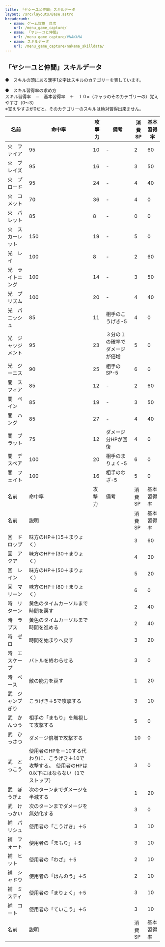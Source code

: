 ```yaml
---
title: 「ヤシーユと仲間」スキルデータ
layout: /src/layouts/Base.astro
breadcrumb:
  - name: ゲーム攻略　目次
    url: /menu_game_capture/
  - name: 「ヤシーユと仲間」
    url: /menu_game_capture/#NAKAMA
  - name: スキルデータ
    url: /menu_game_capture/nakama_skilldata/
---
```


## 「ヤシーユと仲間」スキルデータ

●　スキルの頭にある漢字1文字はスキルのカテゴリーを表しています。  
  
●　スキル習得率の求め方  
スキル習得率　＝　基本習得率　＋　１０×（キャラのそのカテゴリーの）覚えやすさ（0～3）  
※覚えやすさが0だと、そのカテゴリーのスキルは絶対習得出来ません。  
  

|名前|命中率|攻撃力|備考|消費SP|基本習得率|
|---|---|---|---|---|---|
|火　ファイア|95|10|-|2|60|
|火　ブレイズ|95|16|-|3|50|
|火　プロード|95|24|-|4|40|
|火　コメット|70|36|-|4|0|
|火　バレット|85|8|-|0|0|
|火　スカーレット|150|19|-|5|0|
|光　レイ|100|8|-|2|60|
|光　ライトニング|100|14|-|3|50|
|光　プリズム|100|20|-|4|40|
|光　パニッシュ|85|11|相手のこうげき-5|4|0|
|光　ジャッジメント|95|23|３分の１の確率でダメージが倍増|5|0|
|光　ジーニス|90|25|相手のSP-5|6|0|
|闇　スフィア|85|12|-|2|60|
|闇　ペイン|85|19|-|3|50|
|闇　ハング|85|27|-|4|40|
|闇　ブラット|75|12|ダメージ分HPが回復|4|0|
|闇　デスペア|100|20|相手のまりょく-5|6|0|
|闇　フェイト|100|16|相手のわざ-5|5|0|
|名前|命中率|攻撃力|備考|消費SP|基本習得率|
|名前|説明|   |   |消費SP|基本習得率|
|回　ドロップ|味方のHP＋(15＋まりょく）|   |   |3|60|
|回　アクア|味方のHP＋(30＋まりょく）|   |   |4|30|
|回　レイン|味方のHP＋(50＋まりょく）|   |   |5|20|
|回　マリーン|味方のHP＋(80＋まりょく）|   |   |6|0|
|時　リターン|黄色のタイムカーソルまで時間を戻す|   |   |2|40|
|時　ラプス|黄色のタイムカーソルまで時間を進める|   |   |2|40|
|時　ゼロ|時間を始まりへ戻す|   |   |3|20|
|時　エスケープ|バトルを終わらせる|   |   |3|0|
|時　ベース|敵の能力を戻す|   |   |1|20|
|武　ジャンプぎり|こうげき＋5で攻撃する|   |   |3|10|
|武　かんつう|相手の「まもり」を無視して攻撃する|   |   |5|0|
|武　ひっさつ|ダメージ倍増で攻撃する|   |   |10|0|
|武　とっこう|使用者のHPを－10する代わりに、こうげき＋10で攻撃する。　使用者のHPは0以下にはならない（1でストップ）|   |   |3|0|
|武　ぼうぎょ|次のターンまでダメージを半減する|   |   |1|20|
|武　けっかい|次のターンまでダメージを無効化する|   |   |3|0|
|補　パリシュ|使用者の「こうげき」＋5|   |   |3|10|
|補　フォート|使用者の「まもり」＋5|   |   |3|10|
|補　ヒット|使用者の「わざ」＋5|   |   |2|10|
|補　シャドウ|使用者の「はんのう」＋5|   |   |2|10|
|補　ミスティ|使用者の「まりょく」＋5|   |   |3|10|
|補　コート|使用者の「ていこう」＋5|   |   |3|10|
|名前|説明|   |   |消費SP|基本習得率|